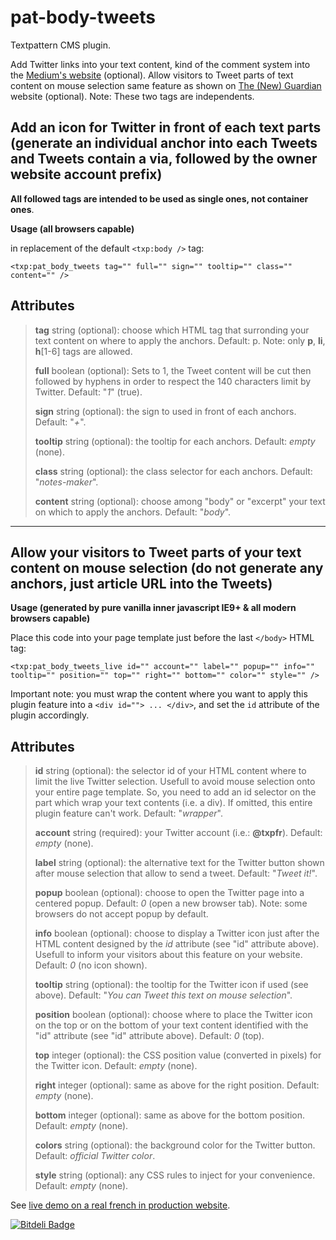 # pat-body-tweets

Textpattern CMS plugin.

Add Twitter links into your text content, kind of the comment system into the [Medium's website](http://medium.com) (optional). Allow visitors to Tweet parts of text content on mouse selection same feature as shown on [The (New) Guardian](http://next.theguardian.com) website (optional). Note: These two tags are independents.

## Add an icon for Twitter in front of each text parts (generate an individual anchor into each Tweets and Tweets contain a via, followed by the owner website account prefix)

**All followed tags are intended to be used as single ones, not container ones**.

**Usage (all browsers capable)**

in replacement of the default `<txp:body />` tag:

    <txp:pat_body_tweets tag="" full="" sign="" tooltip="" class="" content="" />

## Attributes

> **tag** string (optional): choose which HTML tag that surronding your text content on where to apply the anchors. Default: p. Note: only **p**, **li**, **h**[1-6] tags are allowed.
>
> **full** boolean (optional): Sets to 1, the Tweet content will be cut then followed by hyphens in order to respect the 140 characters limit by Twitter. Default: "*1*" (true).
>
> **sign** string (optional): the sign to used in front of each anchors. Default: "*+*".
>
> **tooltip** string (optional): the tooltip for each anchors. Default: *empty* (none).
>
> **class** string (optional): the class selector for each anchors. Default: "*notes-maker*".
>
> **content** string (optional): choose among "body" or "excerpt" your text on which to apply the anchors. Default: "*body*".
>

---------

## Allow your visitors to Tweet parts of your text content on mouse selection (do not generate any anchors, just article URL into the Tweets)

**Usage (generated by pure vanilla inner javascript IE9+ & all modern browsers capable)**

Place this code into your page template just before the last <code>&lt;/body&gt;</code> HTML tag:

    <txp:pat_body_tweets_live id="" account="" label="" popup="" info="" tooltip="" position="" top="" right="" bottom="" color="" style="" />

Important note: you must wrap the content where you want to apply this plugin feature into a `<div id=""> ... </div>`, and set the `id` attribute of the plugin accordingly.

## Attributes

> **id** string (optional): the selector id of your HTML content where to limit the live Twitter selection. Usefull to avoid mouse selection onto your entire page template. So, you need to add an id selector on the part which wrap your text contents (i.e. a div). If omitted, this entire plugin feature can't work. Default: "*wrapper*".
>
> **account** string (required): your Twitter account (i.e.: **@txpfr**). Default: *empty* (none).
>
> **label** string (optional): the alternative text for the Twitter button shown after mouse selection that allow to send a tweet. Default: "*Tweet it!*".
>
> **popup** boolean (optional): choose to open the Twitter page into a centered popup. Default: *0* (open a new browser tab). Note: some browsers do not accept popup by default.
>
> **info** boolean (optional): choose to display a Twitter icon just after the HTML content designed by the *id* attribute (see "id" attribute above). Usefull to inform your visitors about this feature on your website. Default: *0* (no icon shown).
>
> **tooltip** string (optional): the tooltip for the Twitter icon if used (see above). Default: "*You can Tweet this text on mouse selection*".
>
> **position** boolean (optional): choose where to place the Twitter icon on the top or on the bottom of your text content identified with the "id" attribute (see "id" attribute above). Default: *0* (top).
>
> **top** integer (optional): the CSS position value (converted in pixels) for the Twitter icon. Default: *empty* (none).
>
> **right** integer (optional): same as above for the right position. Default: *empty* (none).
>
> **bottom** integer (optional): same as above for the bottom position. Default: *empty* (none).
>
> **colors** string (optional): the background color for the Twitter button. Default: *official Twitter color*.
>
> **style** string (optional): any CSS rules to inject for your convenience. Default: *empty* (none).
>

See [live demo on a real french in production website](http://alexipharmaque.eu/entretiens/entretien-avec-alex-porker-1). 



[![Bitdeli Badge](https://d2weczhvl823v0.cloudfront.net/cara-tm/pat-body-tweets/trend.png)](https://bitdeli.com/free "Bitdeli Badge")

